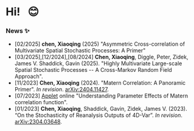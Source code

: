 # Hi! &nbsp;  :blush: 

### News :sparkles:
- [02/2025] **chen, Xiaoqing** (2025) "Asymmetric Cross-correlation of Multivariate Spatial Stochastic Processes: A Primer"
- [03/2025],[12/2024],[08/2024] **Chen, Xiaoqing**, Diggle, Peter, Zidek, James V. Shaddick, Gavin (2025). "Highly Multivariate Large-scale Spatial Stochastic Processes -- A Cross-Markov Random Field Approach". 
-  [11/2023] **Chen, Xiaoqing** (2024). "Matern Correlation: A Panoramic Primer". _In revision_. [arXiv:2404.11427](https://arxiv.org/abs/2404.11427).
-  [07/2023] [Applet](https://xiaoqingchen.shinyapps.io/Matern_Tutorial/) online "Understanding Parameter Effects of Matern correlation function". 
-  [01/2023] **Chen, Xiaoqing**, Shaddick, Gavin, Zidek, James V. (2023). “On the Stochasticity of Reanalysis Outputs of 4D-Var”. _In revision_. [arXiv:2304.03648](https://arxiv.org/abs/2304.03648). 


